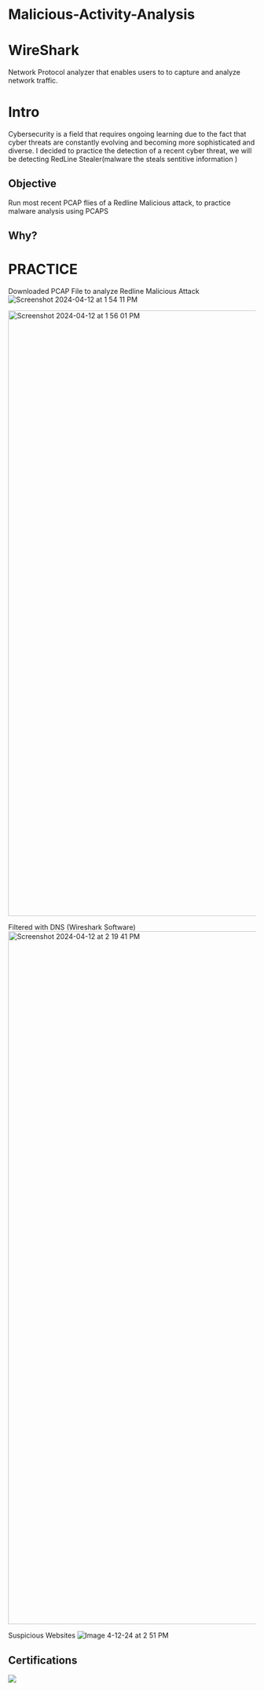 # Malicious-Activity-Analysis
# WireShark
Network Protocol analyzer that enables users to to capture and analyze network traffic.

# Intro 
Cybersecurity is a field that requires ongoing learning due to the fact that cyber threats are constantly evolving and becoming more sophisticated and diverse. I decided to practice the detection of a recent cyber threat, we will be detecting RedLine Stealer(malware the steals sentitive information )

## Objective
Run most recent PCAP flies of a Redline Malicious attack, to practice malware analysis using PCAPS

## Why? 

# PRACTICE
Downloaded PCAP File to analyze Redline Malicious Attack
![Screenshot 2024-04-12 at 1 54 11 PM](https://github.com/jakastory/Malicious-Activity-Analysis-/assets/166777884/3a2511a9-7d63-47f3-8081-7cefdb0c6562)

<img width="1233" alt="Screenshot 2024-04-12 at 1 56 01 PM" src="https://github.com/jakastory/Malicious-Activity-Analysis-/assets/166777884/ac0b1363-079e-474f-b764-214f6ba81a06">

Filtered with DNS (Wireshark Software)
<img width="1411" alt="Screenshot 2024-04-12 at 2 19 41 PM" src="https://github.com/jakastory/Malicious-Activity-Analysis-/assets/166777884/20a4803e-78fe-4fcd-83c8-4519776c4b17">


Suspicious Websites
![Image 4-12-24 at 2 51 PM](https://github.com/jakastory/Malicious-Activity-Analysis-/assets/166777884/adf38de8-5a58-46e0-aab8-b3dc2713fbd9)


## Certifications
<img src="https://img.shields.io/badge/-Security%2B-FF0000?&style=for-the-badge&logo=CompTIA&logoColor=white" />


